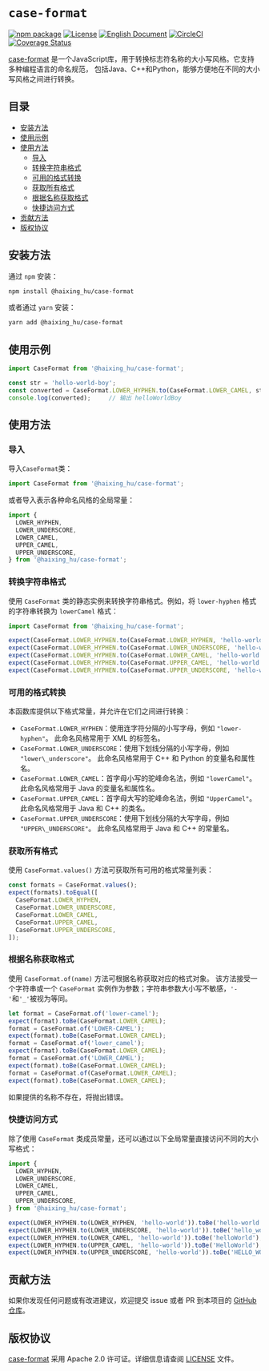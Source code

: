 # `case-format` 

[![npm package](https://img.shields.io/npm/v/@haixing_hu/case-format.svg)](https://npmjs.com/package/@haixing_hu/case-format)
[![License](https://img.shields.io/badge/License-Apache-blue.svg)](https://www.apache.org/licenses/LICENSE-2.0)
[![English Document](https://img.shields.io/badge/Document-English-blue.svg)](README.md)
[![CircleCI](https://dl.circleci.com/status-badge/img/gh/Haixing-Hu/js-case-format/tree/master.svg?style=shield)](https://dl.circleci.com/status-badge/redirect/gh/Haixing-Hu/js-case-format/tree/master)
[![Coverage Status](https://coveralls.io/repos/github/Haixing-Hu/js-case-format/badge.svg?branch=master)](https://coveralls.io/github/Haixing-Hu/js-case-format?branch=master)

[case-format] 是一个JavaScript库，用于转换标志符名称的大小写风格。它支持多种编程语言的命名规范，
包括Java、C++和Python，能够方便地在不同的大小写风格之间进行转换。

## <span id="content">目录</span>

- [安装方法](#installation)
- [使用示例](#example)
- [使用方法](#usage)
  - [导入](#import)
  - [转换字符串格式](#convert)
  - [可用的格式转换](#formats)
  - [获取所有格式](#all-formats)
  - [根据名称获取格式](#get-format)
  - [快捷访问方式](#shortcuts)
- [贡献方法](#contributing)
- [版权协议](#license)

## <span id="installation">安装方法</span>

通过 `npm` 安装：
```bash
npm install @haixing_hu/case-format
```
或者通过 `yarn` 安装：
```bash
yarn add @haixing_hu/case-format
```

## <span id="example">使用示例</span>

```js
import CaseFormat from '@haixing_hu/case-format';

const str = 'hello-world-boy';
const converted = CaseFormat.LOWER_HYPHEN.to(CaseFormat.LOWER_CAMEL, str);
console.log(converted);     // 输出 helloWorldBoy
```

## <span id="usage">使用方法</span>

### <span id="import">导入</span>

导入`CaseFormat`类：
```js
import CaseFormat from '@haixing_hu/case-format';
```
或者导入表示各种命名风格的全局常量：
```js
import {
  LOWER_HYPHEN,
  LOWER_UNDERSCORE,
  LOWER_CAMEL,
  UPPER_CAMEL,
  UPPER_UNDERSCORE,
} from '@haixing_hu/case-format';
```

### <span id="convert">转换字符串格式</span>

使用 `CaseFormat` 类的静态实例来转换字符串格式。例如，将 `lower-hyphen` 
格式的字符串转换为 `lowerCamel` 格式：

```js
import CaseFormat from '@haixing_hu/case-format';

expect(CaseFormat.LOWER_HYPHEN.to(CaseFormat.LOWER_HYPHEN, 'hello-world')).toBe('hello-world');
expect(CaseFormat.LOWER_HYPHEN.to(CaseFormat.LOWER_UNDERSCORE, 'hello-world')).toBe('hello_world');
expect(CaseFormat.LOWER_HYPHEN.to(CaseFormat.LOWER_CAMEL, 'hello-world')).toBe('helloWorld');
expect(CaseFormat.LOWER_HYPHEN.to(CaseFormat.UPPER_CAMEL, 'hello-world')).toBe('HelloWorld');
expect(CaseFormat.LOWER_HYPHEN.to(CaseFormat.UPPER_UNDERSCORE, 'hello-world')).toBe('HELLO_WORLD');
```

### <span id="formats">可用的格式转换</span>

本函数库提供以下格式常量，并允许在它们之间进行转换：

- `CaseFormat.LOWER_HYPHEN`：使用连字符分隔的小写字母，例如 `"lower-hyphen"`。
  此命名风格常用于 XML 的标签名。
- `CaseFormat.LOWER_UNDERSCORE`：使用下划线分隔的小写字母，例如 `"lower\_underscore"`。
  此命名风格常用于 C++ 和 Python 的变量名和属性名。
- `CaseFormat.LOWER_CAMEL`：首字母小写的驼峰命名法，例如 `"lowerCamel"`。
  此命名风格常用于 Java 的变量名和属性名。
- `CaseFormat.UPPER_CAMEL`：首字母大写的驼峰命名法，例如 `"UpperCamel"`。  
  此命名风格常用于 Java 和 C++ 的类名。
- `CaseFormat.UPPER_UNDERSCORE`：使用下划线分隔的大写字母，例如 `"UPPER\_UNDERSCORE"`。
  此命名风格常用于 Java 和 C++ 的常量名。

### <span id="all-formats">获取所有格式</span>

使用 `CaseFormat.values()` 方法可获取所有可用的格式常量列表：

```js
const formats = CaseFormat.values();
expect(formats).toEqual([
  CaseFormat.LOWER_HYPHEN,
  CaseFormat.LOWER_UNDERSCORE,
  CaseFormat.LOWER_CAMEL,
  CaseFormat.UPPER_CAMEL,
  CaseFormat.UPPER_UNDERSCORE,
]);
```

### <span id="get-format">根据名称获取格式</span>

使用 `CaseFormat.of(name)` 方法可根据名称获取对应的格式对象。
该方法接受一个字符串或一个 `CaseFormat` 实例作为参数；字符串参数大小写不敏感，`'-'`和`'_'`被视为等同。

```js
let format = CaseFormat.of('lower-camel'); 
expect(format).toBe(CaseFormat.LOWER_CAMEL);
format = CaseFormat.of('LOWER-CAMEL');
expect(format).toBe(CaseFormat.LOWER_CAMEL);
format = CaseFormat.of('lower_camel');
expect(format).toBe(CaseFormat.LOWER_CAMEL);
format = CaseFormat.of('LOWER_CAMEL');
expect(format).toBe(CaseFormat.LOWER_CAMEL);
format = CaseFormat.of(CaseFormat.LOWER_CAMEL);
expect(format).toBe(CaseFormat.LOWER_CAMEL);
```

如果提供的名称不存在，将抛出错误。

### <span id="shortcuts">快捷访问方式</span>

除了使用 `CaseFormat` 类成员常量，还可以通过以下全局常量直接访问不同的大小写格式：

```js
import { 
  LOWER_HYPHEN,
  LOWER_UNDERSCORE,
  LOWER_CAMEL, 
  UPPER_CAMEL, 
  UPPER_UNDERSCORE, 
} from '@haixing_hu/case-format';

expect(LOWER_HYPHEN.to(LOWER_HYPHEN, 'hello-world')).toBe('hello-world');
expect(LOWER_HYPHEN.to(LOWER_UNDERSCORE, 'hello-world')).toBe('hello_world');
expect(LOWER_HYPHEN.to(LOWER_CAMEL, 'hello-world')).toBe('helloWorld');
expect(LOWER_HYPHEN.to(UPPER_CAMEL, 'hello-world')).toBe('HelloWorld');
expect(LOWER_HYPHEN.to(UPPER_UNDERSCORE, 'hello-world')).toBe('HELLO_WORLD');
```

## <span id="contributing">贡献方法</span>

如果你发现任何问题或有改进建议，欢迎提交 issue 或者 PR 到本项目的 [GitHub 仓库]。

## <span id="license">版权协议</span>

[case-format] 采用 Apache 2.0 许可证。详细信息请查阅 [LICENSE](LICENSE) 文件。

[case-format]: https://npmjs.com/package/@haixing_hu/case-format
[GitHub 仓库]: https://github.com/Haixing-Hu/js-case-format
